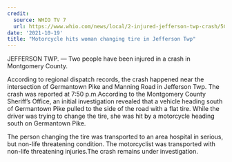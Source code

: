 ```yaml
---
credit:
  source: WHIO TV 7
  url: https://www.whio.com/news/local/2-injured-jefferson-twp-crash/5C5BU7ZZIBADZMVYCRUEF2RLMQ/
date: '2021-10-19'
title: "Motorcycle hits woman changing tire in Jefferson Twp"
---
```

JEFFERSON TWP. — Two people have been injured in a crash in Montgomery County.

According to regional dispatch records, the crash happened near the intersection of Germantown Pike and Manning Road in Jefferson Twp. The crash was reported at 7:50 p.m.According to the Montgomery County Sheriff’s Office, an initial investigation revealed that a vehicle heading south of Germantown Pike pulled to the side of the road with a flat tire. While the driver was trying to change the tire, she was hit by a motorcycle heading south on Germantown Pike.

The person changing the tire was transported to an area hospital in serious, but non-life threatening condition. The motorcyclist was transported with non-life threatening injuries.The crash remains under investigation.
